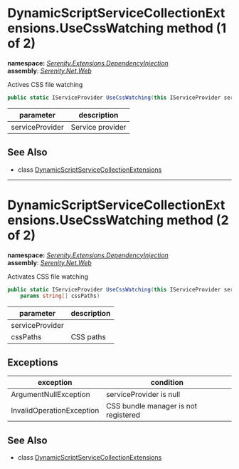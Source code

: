 # DynamicScriptServiceCollectionExtensions.UseCssWatching method (1 of 2)
**namespace:** *[Serenity.Extensions.DependencyInjection](../../README.md#serenity.extensions.dependencyinjection-namespace)*   **assembly**: *[Serenity.Net.Web](../../README.md)*

Actives CSS file watching

```csharp
public static IServiceProvider UseCssWatching(this IServiceProvider serviceProvider)
```

| parameter | description |
| --- | --- |
| serviceProvider | Service provider |

## See Also

* class [DynamicScriptServiceCollectionExtensions](../DynamicScriptServiceCollectionExtensions.md)

---

# DynamicScriptServiceCollectionExtensions.UseCssWatching method (2 of 2)
**namespace:** *[Serenity.Extensions.DependencyInjection](../../README.md#serenity.extensions.dependencyinjection-namespace)*   **assembly**: *[Serenity.Net.Web](../../README.md)*

Activates CSS file watching

```csharp
public static IServiceProvider UseCssWatching(this IServiceProvider serviceProvider, 
    params string[] cssPaths)
```

| parameter | description |
| --- | --- |
| serviceProvider |  |
| cssPaths | CSS paths |

## Exceptions

| exception | condition |
| --- | --- |
| ArgumentNullException | serviceProvider is null |
| InvalidOperationException | CSS bundle manager is not registered |

## See Also

* class [DynamicScriptServiceCollectionExtensions](../DynamicScriptServiceCollectionExtensions.md)